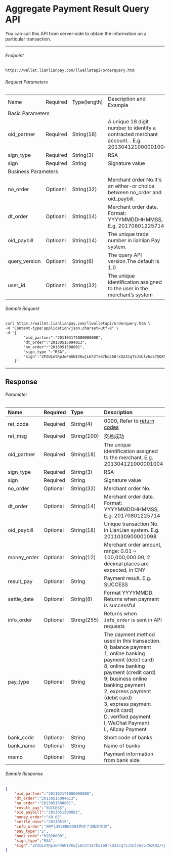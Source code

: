 # Aggregate Payment Result Query API

You can call this API from server-side to obtain the information on a particular transaction.

***

###### Endpoint

```html
https://wallet.lianlianpay.com/llwalletapi/orderquery.htm
```

###### Request Parameters

  <table>
   <tr>
      <td>Name</td>
      <td>Required</td>
      <td>Type(length)</td>
      <td>Description and Example</td>
   </tr>
   <tr>
      <td colspan="4">Basic Parameters</td>
   </tr>
   <tr>
      <td>oid_partner</td>
      <td>Required</td>
      <td>String(18)</td>
      <td>A unique 18 digit number to identify a contracted merchant account. . E.g. 201304121000001004</td>
   </tr>
   <tr>
      <td>sign_type</td>
      <td>Required</td>
      <td>String(3)</td>
      <td>RSA</td>
   </tr>
   <tr>
      <td>sign</td>
      <td>Required</td>
      <td>String</td>
      <td>Signature value</td>
   </tr>
   <tr>
      <td colspan="4">Business Parameters</td>

   </tr>
   <tr>
      <td>no_order</td>
      <td>Optioanl</td>
      <td>String(32)</td>
      <td>Merchant order No.It's an either-or choice between no_order and oid_paybill.</td>
   </tr>
   <tr>
      <td>dt_order</td>
      <td>Optioanl</td>
      <td>String(14)</td>
      <td>Merchant order date. Format: YYYYMMDDHHMMSS, E.g. 20170801225714</td>
   </tr>
   <tr>
      <td>oid_paybill</td>
      <td>Optioanl</td>
      <td>String(14)</td>
      <td>The unique trade number in lianlian Pay system.</td>
   </tr>

   <tr>
      <td>query_version</td>
      <td>Optioanl</td>
      <td>String(6)</td>
      <td>The query API version.The default is 1.0</td>
   </tr>
   <tr>
      <td>user_id</td>
      <td>Optioanl</td>
      <td>String(32)</td>
      <td>The unique identification assigned to the user in the merchant’s system</td>
   </tr>

</table>

###### Sample Request

```html
curl https://wallet.lianlianpay.com/llwalletapi/orderquery.htm \
-H "Content-type:application/json;charset=utf-8" \
-d '{
        "oid_partner":"201103171000000000",
        "dt_order":"20130515094013", 
        "no_order":"2013051500001", 
        "sign_type ":"RSA",
        "sign":"ZPZULntRpJwFmGNIVKwjLEF2Tze7bqs60rxQ22CqT5J1UlvGo575QK9z/+p+7E9cOoRoWzqR6xHZ6WVv3dloyGKDR0btvrdqPgUAoeaX/YOWzTh00vwcQ+HBtXE+vPTfAqjCTxiiSJEOY7ATCF1q7iP3sfQxhS0nDUug1LP3OLk=" 
    }'
```

***

##  Response

###### Parameter

|Name|Required|Type|Description|
|:---|:---|:---|:---|
|ret_code|Required|String(4)|0000, Refer to [return codes](return_code.md)|
|ret_msg|Required|String(100)|交易成功|
|oid_partner|Required|String(18)|The unique identification assigned to the merchant. E.g. 201304121000001004|
|sign_type|Required|String(3)|RSA |
|sign|Required|String|Signature value|
|no_order|Optional|String(32)|Merchant order No.|
|dt_order|Optional|String(14)|Merchant order date. Format: YYYYMMDDHHMMSS, E.g. 20170801225714|
|oid_paybill|Optional|String(18)|Unique transaction No. in LianLian system. E.g. 2011030900001098|
|money_order|Optional|String(12)|Merchant order amount, range: 0.01 ~ 100,000,000.00, 2 decimal places are expected, in CNY|
|result_pay|Optional|String| Payment result. E.g. SUCCESS|
|settle_date|Optional|String(8)| Format YYYYMMDD. Returns when payment is successful|
|info_order|Optional|String(255)| Returns when ```info_order``` is sent in API requests|
|pay_type|Optional|String| The payment method used in this transaction. <br> 0, balance payment <br> 1, online banking payment (debit card) <br> 8, online banking payment (credit card) <br> 9, business online banking payment <br> 2, express payment (debit card) <br> 3, express payment (credit card)<br> D, verified payment <br> I, WeChat Payment <br> L, Alipay Payment| 
|bank_code|Optional|String| Short code of banks|
|bank_name|Optional|String| Name of banks|
|memo|Optional|String| Payment information from bank side |

###### Sample Response

```json
{
    "oid_partner":"201103171000000000",
    "dt_order":"20130515094013",
    "no_order":"2013051500001",
    "result_pay":"SUCCESS",
    "oid_paybill":"2013051500001",
    "money_order":"49.65",
    "settle_date":"20130515",
    "info_order":"用户13958069593购买了3桶羽毛球",
    "pay_type":"2",
    "bank_code":"01020000",
    "sign_type":"RSA",
    "sign":"ZPZULntRpJwFmGNIVKwjLEF2Tze7bqs60rxQ22CqT5J1UlvGo575QK9z/+p+7E9cOoRoWzqR6xHZ6WVv3dloyGKDR0btvrdqPgUAoeaX/YOWzTh00vwcQ+HBtXE+vPTfAqjCTxiiSJEOY7ATCF1q7iP3sfQxhS0nDUug1LP3OLk="
}
```